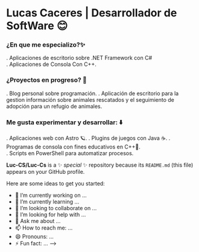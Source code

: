 # Lucas Caceres | Desarrollador de SoftWare 😊

### ¿En que me especializo?✨

. Aplicaciones de escritorio sobre .NET Framework con C# 	
. Aplicaciones de Consola Con C++.

### ¿Proyectos en progreso? 🚀

. Blog personal sobre programación.	
. Aplicación de escritorio para la gestion información sobre animales rescatados y el seguimiento de adopción para un refugio de animales.


### Me gusta experimentar y desarrollar: ⬇️

. Aplicaciones web con Astro 🪐.	
. Plugins de juegos con Java ☕.	
. Programas de consola con fines educativos en C++🔵.	
. Scripts en PowerShell para automatizar procesos.	


**Luc-CS/Luc-Cs** is a ✨ _special_ ✨ repository because its `README.md` (this file) appears on your GitHub profile.

Here are some ideas to get you started:

- 🔭 I’m currently working on ...
- 🌱 I’m currently learning ...
- 👯 I’m looking to collaborate on ...
- 🤔 I’m looking for help with ...
- 💬 Ask me about ...
- 📫 How to reach me: ...
- 😄 Pronouns: ...
- ⚡ Fun fact: ...
-->
